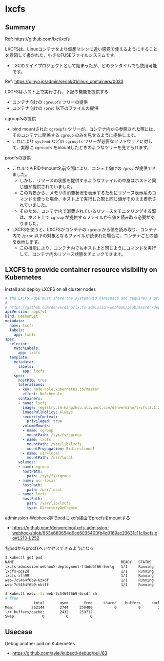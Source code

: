 # lxcfs

## Summary
Ref: https://github.com/lxc/lxcfs

LXCFSは、Linuxコンテナをより仮想マシンに近い感覚で使えるようにすることを意図して書かれた、小さなFUSEファイルシステムです。
* LXCのサイドプロジェクトとして始まったが、どのランタイムでも使用可能です。

Ref: https://gihyo.jp/admin/serial/01/linux_containers/0033

LXCFSはホスト上で実行され、下記の機能を提供する
* コンテナ向けの `cgroupfs` ツリーの提供
* コンテナ向けの `/proc` 以下のファイルの提供

cgroupfsの提供
* bind mountされた `cgroupfs` ツリーが、コンテナ内から参照された際には、そのコンテナに関係する `cgroup` のみを見せるように提供します。
* これにより `systemd` などの `cgroupfs` ツリーが必要なソフトウェアに対して、実際に `cgroupfs` をmountしたときのようなツリーを見せられます。

procfsの提供
* これまでもPIDやmount名前空間により、コンテナ向けの `/proc` が提供できました。
  * しかし、リソースの状態を提供するようなファイルの中身はホストと同じ値が提供されていました。
  * この背景から、メモリの消費状況を表示するためにリソース表示系のコマンドを使った場合、ホスト上で実行した際と同じ値がそのまま表示されていました。
  * そのため、コンテナ内で消費されているリソースをモニタリングする際は、ホスト上で `cgroup` が提供するファイルから値を読み取る必要がありました。
* LXCFSを使うと、LXCFSがコンテナの `cgroup` から値を読み取り、コンテナ内で `/proc` 以下の対象となるファイルが読まれた場合に、コンテナごとの値を表示します。
  * この機能により、コンテナ内でもホスト上と同じようにコマンドを実行して、コンテナ内のリソース状態をチェックできます。


## LXCFS to provide container resource visibility on Kubernetes

install and deploy LXCFS on all cluster nodes
```yaml
# the LXCFS FUSE must share the system PID namespace and requires a privilege mode, we have configured the relevant container startup parameters.
#
# https://github.com/denverdino/lxcfs-admission-webhook/blob/master/deployment/lxcfs-daemonset.yaml
apiVersion: apps/v1
kind: DaemonSet
metadata:
  name: lxcfs
  labels:
    app: lxcfs
spec:
  selector:
    matchLabels:
      app: lxcfs
  template:
    metadata:
      labels:
        app: lxcfs
    spec:
      hostPID: true
      tolerations:
      - key: node-role.kubernetes.io/master
        effect: NoSchedule
      containers:
      - name: lxcfs
        image: registry.cn-hangzhou.aliyuncs.com/denverdino/lxcfs:3.1.2
        imagePullPolicy: Always
        securityContext:
          privileged: true
        volumeMounts:
        - name: cgroup
          mountPath: /sys/fs/cgroup
        - name: lxcfs
          mountPath: /var/lib/lxcfs
          mountPropagation: Bidirectional
        - name: usr-local
          mountPath: /usr/local
      volumes:
      - name: cgroup
        hostPath:
          path: /sys/fs/cgroup
      - name: usr-local
        hostPath:
          path: /usr/local
      - name: lxcfs
        hostPath:
          path: /var/lib/lxcfs
          type: DirectoryOrCreate
```

adminssion-Webhook等でpodにlxcfs経由でprocfsをmountする
* https://github.com/denverdino/lxcfs-admission-webhook/blob/653e660654d6cd6035400fb4c0169ac20631c11c/lxcfs.go#L213-L252

各podからprocfsへアクセスできるようになる
```bash
$ kubectl get pod
NAME                                                 READY   STATUS    RESTARTS   AGE
lxcfs-admission-webhook-deployment-f4bdd6f66-5wrlg   1/1     Running   0          8m29s
lxcfs-pqs2d                                          1/1     Running   0          55m
lxcfs-zfh99                                          1/1     Running   0          55m
web-7c5464f6b9-6zxdf                                 1/1     Running   0          8m10s
web-7c5464f6b9-nktff                                 1/1     Running   0          8m10s

$ kubectl exec -ti web-7c5464f6b9-6zxdf sh
# free
             total       used       free     shared    buffers     cached
Mem:        262144       2744     259400          0          0        312
-/+ buffers/cache:       2432     259712
Swap:            0          0          0
```

## Usecase
Debug another pod on Kubernetes
* https://github.com/aylei/kubectl-debug/pull/83
